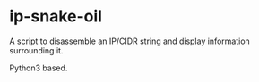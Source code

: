 # ip-snake-oil
A script to disassemble an IP/CIDR string and display information surrounding it. 

Python3 based. 
